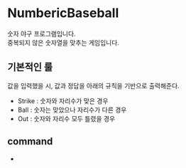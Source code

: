 # NumbericBaseball
숫자 야구 프로그램입니다.<br>
중복되지 않은 숫자열을 맞추는 게임입니다.<br>
## 기본적인 룰
값을 입력했을 시, 값과 정답을 아래의 규칙을 기반으로 출력해준다. 
- Strike : 숫자와 자리수가 맞은 경우
- Ball : 숫자는 맞았으나 자리수가 다른 경우
- Out : 숫자와 자리수 모두 틀렸을 경우
## command
- 


